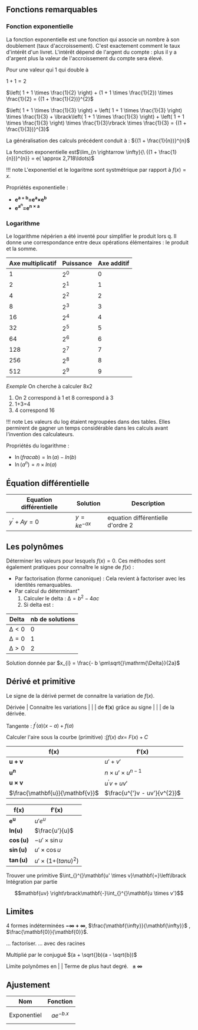 ## Fonctions remarquables

### Fonction exponentielle

La fonction exponentielle est une fonction qui associe un nombre à son
doublement (taux d'accroissement). C'est exactement comment le taux
d'intérêt d'un livret. L'intérêt dépend de l'argent du compte : plus il
y a d'argent plus la valeur de l'accroissement du compte sera élevé.

Pour une valeur qui 1 qui double à

$1 + 1 = 2$

$\left( 1 + 1 \times \frac{1}{2} \right) + (1 + 1 \times \frac{1}{2}) \times \frac{1}{2} = {(1 + \frac{1}{2})}^{2}$

$\left( 1 + 1 \times \frac{1}{3} \right) + \left( 1 + 1 \times \frac{1}{3} \right) \times \frac{1}{3} + \lbrack\left( 1 + 1 \times \frac{1}{3} \right) + \left( 1 + 1 \times \frac{1}{3} \right) \times \frac{1}{3}\rbrack \times \frac{1}{3} = {(1 + \frac{1}{3})}^{3}$

La généralisation des calculs précédent conduit à :
${(1 + \frac{1}{n})}^{n}$

La fonction exponentielle est$\lim_{n \rightarrow \infty}{\ {(1 + \frac{1}{n})}^{n}} = e( \approx 2,718\ldots)$

!!! note
    L'exponentiel et le logaritme sont systmétrique par rapport à $f(x) = x$.

Propriétés exponentielle :

* $\mathbf{e}^{\mathbf{a + b}}\mathbf{=}\mathbf{e}^{\mathbf{a}}\mathbf{\times}\mathbf{e}^{\mathbf{b}}\mathbf{\ }$
* $\mathbf{e}^{\mathbf{a}^{\mathbf{n}}}\mathbf{=}\mathbf{e}^{\mathbf{n \times a}}$

### Logarithme

Le logarithme népérien a été inventé pour simplifier le produit lors q. Il donne une correspondance entre deux opérations élémentaires : le produit et la somme.

Axe multiplicatif | Puissance | Axe additif
---|---|---
1 | $2^{0}$ | 0
2 | $2^{1}$ | 1
4 | $2^{2}$ | 2
8 | $2^{3}$ | 3
16 | $2^{4}$ | 4
32 | $2^{5}$ | 5
64 | $2^{6}$ | 6
128 | $2^{7}$ | 7
256 | $2^{8}$ | 8
512 | $2^{9}$ | 9

_Exemple_ On cherche à calculer 8x2

1. On 2 correspond à 1 et 8 correspond à 3
2.  1+3=4
3.  4 correspond 16

!!! note
  Les valeurs du log étaient regroupées dans des tables. Elles permirent de gagner un temps considérable dans les calculs avant l\'invention des calculateurs.

Propriétés du logarithme :

* $\ln\left( frac{a}{b} \right) = \ln(a) - ln(b)$
* $\ln\left( a^{n} \right) = n \times ln(a)$

## Équation différentielle

Equation différentielle | Solution | Description
---|---|---
$y^{'} + Ay = 0$ | $y = ke^{- ax}$ | equation différentielle d'ordre 2

## Les polynômes

Déterminer les valeurs pour lesquels $f(x) = 0$. Ces méthodes sont également pratiques pour connaître le signe de $f(x)$ :

* Par factorisation (forme canonique) : Cela revient à factoriser avec les identités remarquables.
* Par calcul du déterminant"
    1. Calculer le delta : $\mathrm{\Delta} = b^{2} - 4ac$
    2. Si delta est :

Delta | nb de solutions
---|---
$\mathrm{\Delta} < 0$ | 0
$\mathrm{\Delta} = 0$ | 1
$\mathrm{\Delta} > 0$ | 2

Solution donnée par $x_{i} = \frac{- b \pm\sqrt{}\mathrm{\Delta}}{2a}$

## Dérivé et primitive

Le signe de la dérivé permet de connaitre la variation de $f(x)$.

Dérivée |   Connaitre les variations
 |  |  |    de$\mathbf{\ f}\left( \mathbf{x} \right)$ grâce au signe
 |  |  |    de la dérivée.

Tangente :   $f^{'}(a)(x - a) + f(a)$

Calculer l'aire sous la courbe (primitive) :$\int_{}^{}{f(x)\ dx} = \ F(x) + C$

$\mathbf{f(x)}$ | $\mathbf{f'(x)}$
---|---
$\mathbf{u + v}$ | $u' + v'$
$\mathbf{u}^{\mathbf{n}}$ | $n \times u' \times u^{n - 1}$
$\mathbf{u \times v}$ | $u^{'}v + uv'$
$\frac{\mathbf{u}}{\mathbf{v}}$ | $\frac{u^{'}v - uv'}{v^{2}}$

$\mathbf{f(x)}$ | $\mathbf{f'(x)}$
---|---
$\mathbf{e}^{\mathbf{u}}$ | $u'e^{u}$
$\mathbf{ln}\mathbf{(u)}$ | $\frac{u'}{u}$
$\mathbf{\cos}\mathbf{(u)}$ | $- u' \times \sin u$
$\mathbf{\sin}\mathbf{(u)}$ | $u' \times \cos u$
$\mathbf{\tan}\mathbf{(u)}$ | $u' \times (1{{+ (tan}u)}^{2})$

Trouver une primitive $\int_{}^{}\mathbf{u' \times v}\mathbf{=}\left\lbrack
Intégration par partie

$$mathbf{uv} \right\rbrack\mathbf{-}\int_{}^{}\mathbf{u \times v'}$$

## Limites

4 formes indéterminées $\mathbf{- \infty + \infty}$, $\frac{\mathbf{\infty}}{\mathbf{\infty}}$ , $\frac{\mathbf{0}}{\mathbf{0}}$.

... factoriser.
... avec des racines

Multiplié par le conjugué $(a + \sqrt{}b)(a - \sqrt{b})$

  Limite polynômes en |  | Terme de plus haut degré.
  $\mathbf{\  \pm \infty}$  

## Ajustement

Nom | Fonction 
---|---
Exponentiel | $${ae}^{- b.x}$$
